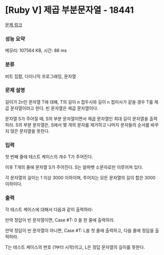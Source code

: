 # [Ruby V] 제곱 부분문자열 - 18441 

[문제 링크](https://www.acmicpc.net/problem/18441) 

### 성능 요약

메모리: 107564 KB, 시간: 88 ms

### 분류

비트 집합, 다이나믹 프로그래밍, 문자열

### 문제 설명

<p>길이가 2n인 문자열 T에 대해, T의 길이 n 접두사와 길이 n 접미사가 같을 경우 T를 제곱 문자열이라고 한다. 빈 문자열은 제곱 문자열이다.</p>

<p>문자열 S가 주어질 때, S의 부분 문자열이면서 제곱 문자열인 최대 길이 문자열을 출력하라. S의 부분 문자열은, S에서 몇 개의 문자를 제거하고 나머지 문자들의 순서를 바꾸지 않은 문자열을 뜻한다.</p>

### 입력 

 <p>첫 번째 줄에 테스트 케이스의 개수 T가 주어진다.</p>

<p>이후 T개의 줄에 문자열 S가 주어진다. S는 알파벳 소문자로만 이루어져 있다.</p>

<p>각 문자열의 길이는 1 이상 3000 이하이며, 주어지는 모든 문자열의 길이 합은 3000 이하이다.</p>

### 출력 

 <p>각 테스트 케이스에 대해서 다음과 같이 출력하라:</p>

<p>만약 정답이 빈 문자열이면, Case #T: 0 을 한 줄에 출력하라.</p>

<p>만약 정답이 빈 문자열이 아니면, Case #T: L을 첫 줄에 출력하고, 다음 줄에 정답을 출력하라.</p>

<p>T는 테스트 케이스의 번호 (1부터 시작)이고, L은 정답 문자열의 길이를 뜻한다.</p>

